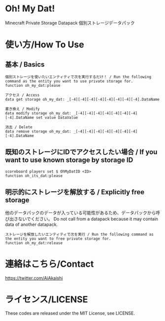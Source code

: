 # Oh! My Dat!
Minecraft Private Storage Datapack
個別ストレージデータパック

# 使い方/How To Use

## 基本 / Basics

```
個別ストレージを使いたいエンティティで次を実行するだけ！ / Run the following command as the entity you want to use private storage for.
function oh_my_dat:please

アクセス / Access
data get storage oh_my_dat: _[-4][-4][-4][-4][-4][-4][-4][-4].DataName

書き換え / Modify
data modify storage oh_my_dat: _[-4][-4][-4][-4][-4][-4][-4][-4].DataName set value DataValue

消去 / Delete
data remove storage oh_my_dat: _[-4][-4][-4][-4][-4][-4][-4][-4].DataName
```

## 既知のストレージにIDでアクセスしたい場合 / If you want to use known storage by storage ID

```
scoreboard players set $ OhMyDatID <ID>
function oh_its_dat:please
```

## 明示的にストレージを解放する / Explicitly free storage

他のデータパックのデータが入っている可能性があるため、データパックから呼び出さないでください。
Do not call from a datapack because it may contain data of another datapack.
```
ストレージを解放したいエンティティで次を実行 / Run the following command as the entity you want to free private storage for.
function oh_my_dat:release
```

# 連絡はこちら/Contact

https://twitter.com/AiAkaishi

# ライセンス/LICENSE

These codes are released under the MIT License, see LICENSE.
